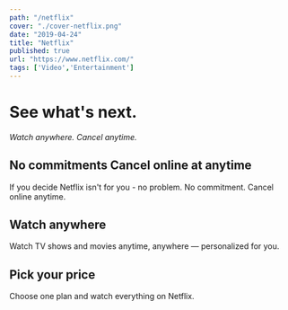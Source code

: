 ```yaml
---
path: "/netflix"
cover: "./cover-netflix.png"
date: "2019-04-24"
title: "Netflix"
published: true
url: "https://www.netflix.com/"
tags: ['Video','Entertainment']
---
```

# See what's next.
*Watch anywhere. Cancel anytime.*

## No commitments Cancel online at anytime
If you decide Netflix isn't for you - no problem. No commitment. Cancel online anytime.

## Watch anywhere
Watch TV shows and movies anytime, anywhere — personalized for you.

## Pick your price
Choose one plan and watch everything on Netflix.
